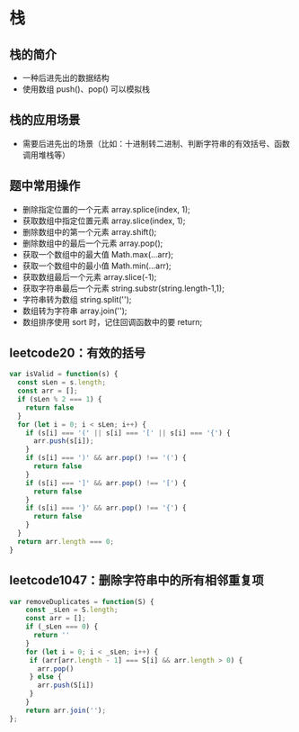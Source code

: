 # 栈
## 栈的简介
- 一种后进先出的数据结构
- 使用数组 push()、pop() 可以模拟栈

## 栈的应用场景
- 需要后进先出的场景（比如：十进制转二进制、判断字符串的有效括号、函数调用堆栈等）

## 题中常用操作
- 删除指定位置的一个元素 array.splice(index, 1);
- 获取数组中指定位置元素 array.slice(index, 1);
- 删除数组中的第一个元素 array.shift();
- 删除数组中的最后一个元素 array.pop();
- 获取一个数组中的最大值 Math.max(...arr);
- 获取一个数组中的最小值 Math.min(...arr);
- 获取数组最后一个元素 array.slice(-1);
- 获取字符串最后一个元素 string.substr(string.length-1,1);
- 字符串转为数组 string.split('');
- 数组转为字符串 array.join('');
- 数组排序使用 sort 时，记住回调函数中的要 return;

## leetcode20：有效的括号
```javascript
var isValid = function(s) {
  const sLen = s.length;
  const arr = [];
  if (sLen % 2 === 1) {
    return false
  }
  for (let i = 0; i < sLen; i++) {
    if (s[i] === '(' || s[i] === '[' || s[i] === '{') {
      arr.push(s[i]);
    }
    if (s[i] === ')' && arr.pop() !== '(') {
      return false
    }
    if (s[i] === ']' && arr.pop() !== '[') {
      return false
    }
    if (s[i] === '}' && arr.pop() !== '{') {
      return false
    }
  }
  return arr.length === 0;
}
```

## leetcode1047：删除字符串中的所有相邻重复项
```javascript
var removeDuplicates = function(S) {
	const _sLen = S.length;
	const arr = [];
	if (_sLen === 0) {
	  return ''
	}
	for (let i = 0; i < _sLen; i++) {
	 if (arr[arr.length - 1] === S[i] && arr.length > 0) {
	   arr.pop()
	 } else {
	   arr.push(S[i])
	 }
	}
	return arr.join('');
};
```
